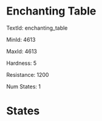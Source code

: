 # Enchanting Table

TextId: enchanting_table

MinId: 4613

MaxId: 4613

Hardness: 5

Resistance: 1200


Num States: 1

# States
```

```